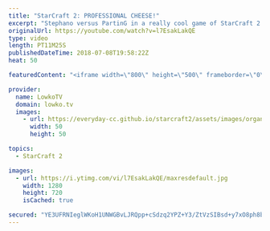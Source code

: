```yaml
---
title: "StarCraft 2: PROFESSIONAL CHEESE!"
excerpt: "Stephano versus PartinG in a really cool game of StarCraft 2. Subscribe for more videos: http://lowko.tv/youtube Solar vs INnoVation: https://goo.gl/gVzpyJ  Super quick decision making is the name of the game. Stephano notices the cheese early and responds immediately. However, he does lose two bases"
originalUrl: https://youtube.com/watch?v=l7EsakLakQE
type: video
length: PT11M25S
publishedDateTime: 2018-07-08T19:58:22Z
heat: 50

featuredContent: "<iframe width=\"800\" height=\"500\" frameborder=\"0\" src=\"https://www.youtube.com/embed/l7EsakLakQE\" allow=\"accelerometer; autoplay; encrypted-media; gyroscope; picture-in-picture\" allowfullscreen></iframe>"

provider:
  name: LowkoTV
  domain: lowko.tv
  images:
    - url: https://everyday-cc.github.io/starcraft2/assets/images/organizations/lowko.tv-50x50.jpg
      width: 50
      height: 50

topics:
  - StarCraft 2

images:
  - url: https://i.ytimg.com/vi/l7EsakLakQE/maxresdefault.jpg
    width: 1280
    height: 720
    isCached: true

secured: "YE3UFRNIeglWKoH1UNWGBvLJRQpp+cSdzq2YPZ+Y3/ZtVzSIBsd+y7xO8ph8bm0moP3JpoxkbTvZCGBBPeeAYBLG3HFqZQlGuICOGSIJ501GBf0IQnPKO403REczMcNIBw/O13Iz32B4GqI1nia0+3PKq81MiNwHg79Om9xWgg+2VUc0PEYJNJXJYEl7/8Ra0c4BU3SRJVyR4dePKX9VGb+pnVXMVxO0guAmdA8xtTVPV3UZ2QH8fKnPhbOXAuupT00UPdPkdyGA12/qDDcRjhcy7KMP8BqT1GHpOtVaYJZac+O1EfB6U+V/0wU4217DOCxTQrVk7ShU414iys/Ss8meg3I6V6HE8CK0iG6SERPQD0HqPiEhFHvNdv8y2AWurynUvTaNICF+Umrn/VuVur1Y8qRgxYY5NXXAbC5dqBmghewW3LwMgyIqPMm627W9;d8qyVj9JRjAEYzK/yyKtEg=="
---
```



